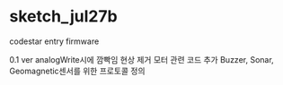 # sketch_jul27b

codestar entry firmware


0.1 ver
analogWrite시에 깜빡임 현상 제거
모터 관련 코드 추가
Buzzer, Sonar, Geomagnetic센서를 위한 프로토콜 정의